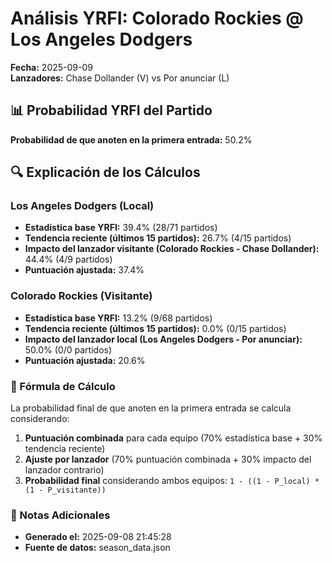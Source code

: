# Análisis YRFI: Colorado Rockies @ Los Angeles Dodgers

**Fecha:** 2025-09-09  
**Lanzadores:** Chase Dollander (V) vs Por anunciar (L)

## 📊 Probabilidad YRFI del Partido

**Probabilidad de que anoten en la primera entrada:** 50.2%

## 🔍 Explicación de los Cálculos

### Los Angeles Dodgers (Local)
- **Estadística base YRFI:** 39.4% (28/71 partidos)
- **Tendencia reciente (últimos 15 partidos):** 26.7% (4/15 partidos)
- **Impacto del lanzador visitante (Colorado Rockies - Chase Dollander):** 44.4% (4/9 partidos)
- **Puntuación ajustada:** 37.4%

### Colorado Rockies (Visitante)
- **Estadística base YRFI:** 13.2% (9/68 partidos)
- **Tendencia reciente (últimos 15 partidos):** 0.0% (0/15 partidos)
- **Impacto del lanzador local (Los Angeles Dodgers - Por anunciar):** 50.0% (0/0 partidos)
- **Puntuación ajustada:** 20.6%

### 📝 Fórmula de Cálculo

La probabilidad final de que anoten en la primera entrada se calcula considerando:
1. **Puntuación combinada** para cada equipo (70% estadística base + 30% tendencia reciente)
2. **Ajuste por lanzador** (70% puntuación combinada + 30% impacto del lanzador contrario)
3. **Probabilidad final** considerando ambos equipos: `1 - ((1 - P_local) * (1 - P_visitante))`

### 📌 Notas Adicionales

- **Generado el:** 2025-09-08 21:45:28
- **Fuente de datos:** season_data.json
